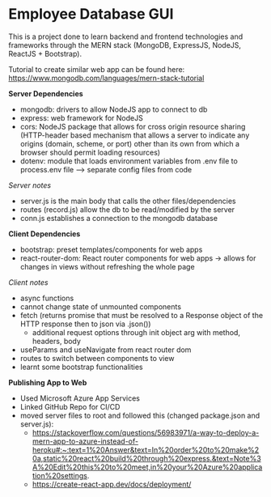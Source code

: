 # Employee Database GUI

This is a project done to learn backend and frontend technologies and frameworks through the MERN stack (MongoDB, ExpressJS, NodeJS, ReactJS + Bootstrap). 

Tutorial to create similar web app can be found here: https://www.mongodb.com/languages/mern-stack-tutorial

**Server Dependencies**
* mongodb: drivers to allow NodeJS app to connect to db
* express: web framework for NodeJS
* cors: NodeJS package that allows for cross origin resource sharing (HTTP-header based mechanism that allows a server to indicate any origins (domain, scheme, or port) other than its own from which a browser should permit loading resources)
* dotenv: module that loads environment variables from .env file to process.env file --> separate config files from code

*Server notes*
* server.js is the main body that calls the other files/dependencies
* routes (record.js) allow the db to be read/modified by the server
* conn.js establishes a connection to the mongodb database

**Client Dependencies**
* bootstrap: preset templates/components for web apps
* react-router-dom: React router components for web apps -> allows for changes in views without refreshing the whole page

*Client notes*
* async functions
* cannot change state of unmounted components
* fetch (returns promise that must be resolved to a Response object of the HTTP response then to json via .json())
    * additional request options through init object arg with method, headers, body
* useParams and useNavigate from react router dom
* routes to switch between components to view
* learnt some bootstrap functionalities

**Publishing App to Web**
* Used Microsoft Azure App Services
* Linked GitHub Repo for CI/CD
* moved server files to root and followed this (changed package.json and server.js): 
    * https://stackoverflow.com/questions/56983971/a-way-to-deploy-a-mern-app-to-azure-instead-of-heroku#:~:text=1%20Answer&text=In%20order%20to%20make%20a,static%20react%20build%20through%20express.&text=Note%3A%20Edit%20this%20to%20meet,in%20your%20Azure%20application%20settings. 
    * https://create-react-app.dev/docs/deployment/